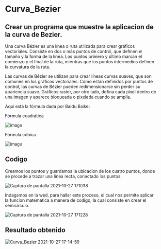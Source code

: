 # Curva_Bezier

## Crear un programa que muestre la aplicacion de la curva de Bezier.

Una curva Bézier es una línea o ruta utilizada para crear gráficos vectoriales. Consiste en dos o más puntos de control, que definen el tamaño y la forma de la línea. Los puntos primero y último marcan el comienzo y el final de la ruta, mientras que los puntos intermedios definen la curvatura de la ruta.

Las curvas de Bézier se utilizan para crear líneas curvas suaves, que son comunes en los gráficos vectoriales. Como están definidos por puntos de control, las curvas de Bézier pueden redimensionarse sin perder su apariencia suave. Gráficos raster, por otro lado, defina cada píxel dentro de una imagen y aparece bloqueada o pixelada cuando se amplía.

Aquí está la fórmula dada por Baidu Baike:

Fórmula cuadrática

![image](https://user-images.githubusercontent.com/71147346/139153288-b6dfb372-36bf-4873-b34a-87b44fed9e5a.png)

Fórmula cúbica

![image](https://user-images.githubusercontent.com/71147346/139153347-a4ff90e9-431d-40f0-b7b0-d68185fe42e5.png)

## Codigo

Creamos los puntos y guardamos la ubicacion de los cuatro puntos, donde se procede a trazar una linea recta, conectado los puntos.

![Captura de pantalla 2021-10-27 171038](https://user-images.githubusercontent.com/71147346/139154669-c39850e0-b15e-4f0e-8e61-057f0fdb6953.jpg)

Indagamos en la wed, para hallar este proceso, el cual nos permite aplicar la funcion matematica a manera de codigo, la cual consiste en crear el semicirculo.

![Captura de pantalla 2021-10-27 171228](https://user-images.githubusercontent.com/71147346/139154900-25704877-5cc6-453e-953f-0e0e5d9134e7.jpg)

## Resultado obtenido

![Curva_Bezier 2021-10-27 17-14-59](https://user-images.githubusercontent.com/71147346/139155490-94fa3dcd-3376-4d15-999e-179b0777250c.gif)



